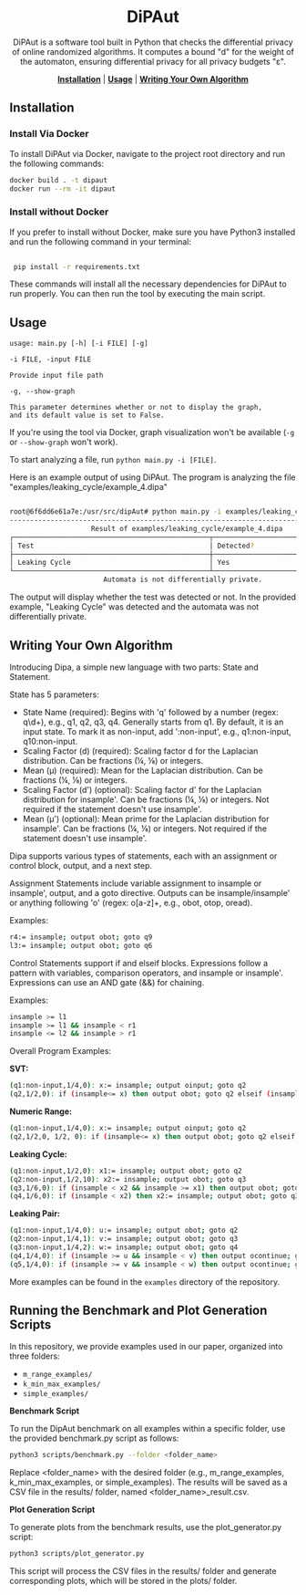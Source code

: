 <h1 align="center">
  DiPAut
</h1>

<p align="center">
  DiPAut is a software tool built in Python that checks the differential privacy of online randomized algorithms. It computes a bound "d" for the weight of the automaton, ensuring differential privacy for all privacy budgets "ε".
</p>


<div align="center">
  <a href="#installation"><b>Installation</b></a> |
  <a href="#usage"><b>Usage</b></a> |
  <a href="#writing_your_own_algorithm"><b>Writing Your Own Algorithm</b></a>
</div>

## Installation

### Install Via Docker

To install DiPAut via Docker, navigate to the project root directory and run the following commands:

```bash
docker build . -t dipaut
docker run --rm -it dipaut
```

### Install without Docker

If you prefer to install without Docker, make sure you have Python3 installed and run the following command in your
terminal:

```bash
  
 pip install -r requirements.txt
```

These commands will install all the necessary dependencies for DiPAut to run properly. You can then run the tool by
executing the main script.

## Usage

```
usage: main.py [-h] [-i FILE] [-g]

-i FILE, -input FILE

Provide input file path

-g, --show-graph 

This parameter determines whether or not to display the graph, 
and its default value is set to False.
```

If you're using the tool via Docker, graph visualization won't be available (`-g` or `--show-graph` won't work).

To start analyzing a file, run `python main.py -i [FILE]`.

Here is an example output of using DiPAut. The program is analyzing the file "examples/leaking_cycle/example_4.dipa"

```bash

root@6f6dd6e61a7e:/usr/src/dipAut# python main.py -i examples/leaking_cycle/example_4.dipa 
----------------------------------------------------------------------------
                    Result of examples/leaking_cycle/example_4.dipa                   
┌────────────────────────────────────────────────┬──────────────────────────────────┐
│ Test                                           │ Detected?                        │
├────────────────────────────────────────────────┼──────────────────────────────────┤
│ Leaking Cycle                                  │ Yes                              │
└────────────────────────────────────────────────┴──────────────────────────────────┘
                       Automata is not differentially private.
```

The output will display whether the test was detected or not. In the provided example, "Leaking Cycle" was detected and
the automata was not differentially private.

## Writing Your Own Algorithm

Introducing Dipa, a simple new language with two parts: State and Statement.

State has 5 parameters:

- State Name (required): Begins with 'q' followed by a number (regex: q\d+), e.g., q1, q2, q3, q4. Generally starts from q1. By default, it is an input state. To mark it as non-input, add ':non-input', e.g., q1:non-input, q10:non-input.
- Scaling Factor (d) (required): Scaling factor d for the Laplacian distribution. Can be fractions (¼, ⅛) or integers.
- Mean (μ) (required): Mean for the Laplacian distribution. Can be fractions (¼, ⅛) or integers.
- Scaling Factor (d') (optional): Scaling factor d' for the Laplacian distribution for insample'. Can be fractions (¼, ⅛) or integers. Not required if the statement doesn't use insample'.
- Mean (μ') (optional): Mean prime for the Laplacian distribution for insample'. Can be fractions (¼, ⅛) or integers. Not required if the statement doesn't use insample'.


Dipa supports various types of statements, each with an assignment or control block, output, and a next step.

Assignment Statements include variable assignment to insample or insample', output, and a goto directive. Outputs can be insample/insample' or anything following 'o' (regex: o[a-z]+, e.g., obot, otop, oread).

Examples:

```bash
r4:= insample; output obot; goto q9
l3:= insample; output obot; goto q6
```
Control Statements support if and elseif blocks. Expressions follow a pattern with variables, comparison operators, and insample or insample'. Expressions can use an AND gate (&&) for chaining.

Examples:

```bash
insample >= l1
insample >= l1 && insample < r1
insample <= l2 && insample > r1
```

Overall Program Examples:

**SVT:**

```bash 
(q1:non-input,1/4,0): x:= insample; output oinput; goto q2
(q2,1/2,0): if (insample<= x) then output obot; goto q2 elseif (insample >= x) then output otop; goto q3

```
**Numeric Range:**

```bash
(q1:non-input,1/4,0): x:= insample; output oinput; goto q2
(q2,1/2,0, 1/2, 0): if (insample<= x) then output obot; goto q2 elseif (insample >= x) then output insampleprime; goto q3
```

**Leaking Cycle:**

```bash 
(q1:non-input,1/2,0): x1:= insample; output obot; goto q2
(q2:non-input,1/2,10): x2:= insample; output obot; goto q3
(q3,1/6,0): if (insample < x2 && insample >= x1) then output obot; goto q4
(q4,1/6,0): if (insample < x2) then x2:= insample; output obot; goto q3
```

**Leaking Pair:**

```bash
(q1:non-input,1/4,0): u:= insample; output obot; goto q2
(q2:non-input,1/4,1): v:= insample; output obot; goto q3
(q3:non-input,1/4,2): w:= insample; output obot; goto q4
(q4,1/4,0): if (insample >= u && insample < v) then output ocontinue; goto q4 elseif (insample < u) then output obot; goto q6 elseif (insample > v && insample < w) then output otop; goto q5 elseif (insample >v && insample > w) then output otop; goto q6
(q5,1/4,0): if (insample >= v && insample < w) then output ocontinue; goto q5 elseif (insample < v) then output obot; goto q6  elseif (insample > w) then output otop; goto q6
```

More examples can be found in the `examples` directory of the repository.


## Running the Benchmark and Plot Generation Scripts
In this repository, we provide examples used in our paper, organized into three folders:

- `m_range_examples/`
- `k_min_max_examples/`
- `simple_examples/`

**Benchmark Script**

To run the DipAut benchmark on all examples within a specific folder, use the provided benchmark.py script as follows:

```bash
python3 scripts/benchmark.py --folder <folder_name>
```

Replace <folder_name> with the desired folder (e.g., m_range_examples, k_min_max_examples, or simple_examples). The results will be saved as a CSV file in the results/ folder, named <folder_name>_result.csv.

**Plot Generation Script**

To generate plots from the benchmark results, use the plot_generator.py script:

```bash
python3 scripts/plot_generator.py
```
This script will process the CSV files in the results/ folder and generate corresponding plots, which will be stored in the plots/ folder.




